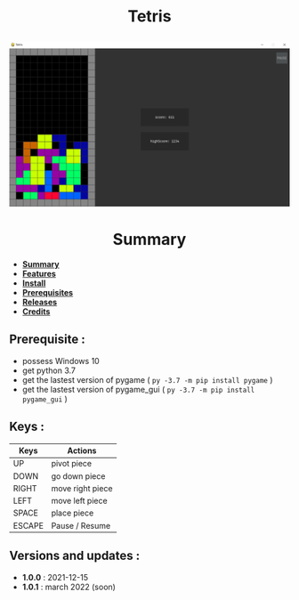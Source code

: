 # <p align="center">Tetris</p>

<p align="center"><img src="images/tetris.png" alt="" width="800"></p>

<h1 align="center" id="summary">
Summary
</h1>

* **[Summary](summary)**
* **[Features](features)**
* **[Install](Install)**
* **[Prerequisites](Prerequisites)**
* **[Releases](releases)**
* **[Credits](credits)**


## Prerequisite :
+ possess Windows 10
+ get python 3.7
+ get the lastest version of pygame ( ``py -3.7 -m pip install pygame`` )
+ get the lastest version of pygame_gui ( ``py -3.7 -m pip install pygame_gui`` )

## Keys :
| Keys  | Actions |
| ------|---------|
| UP    | pivot piece |
| DOWN  | go down piece |
| RIGHT | move right piece |
| LEFT  | move left piece |
| SPACE | place piece |
| ESCAPE | Pause / Resume |

## Versions and updates : 
 + **1.0.0** : 2021-12-15
 + **1.0.1** : march 2022 (soon)
